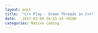 ```yaml
---
layout: post
title:  "C++ Play - Green Threads in C++"
date:   2017-03-09 16:15:16 +0200
categories: Native coding
---
```


